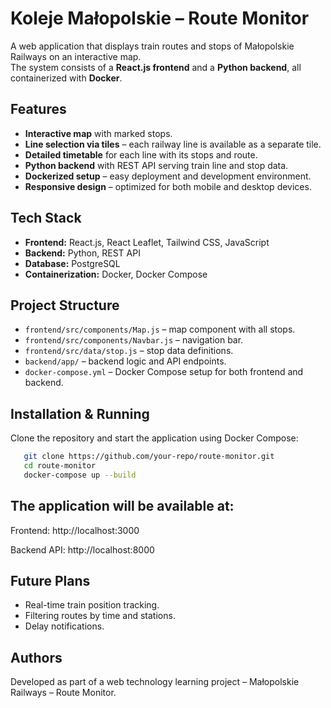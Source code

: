 # Koleje Małopolskie – Route Monitor

A web application that displays train routes and stops of Małopolskie Railways on an interactive map.  
The system consists of a **React.js frontend** and a **Python backend**, all containerized with **Docker**.

## Features

- **Interactive map** with marked stops.
- **Line selection via tiles** – each railway line is available as a separate tile.
- **Detailed timetable** for each line with its stops and route.
- **Python backend** with REST API serving train line and stop data.
- **Dockerized setup** – easy deployment and development environment.
- **Responsive design** – optimized for both mobile and desktop devices.

## Tech Stack

- **Frontend:** React.js, React Leaflet, Tailwind CSS, JavaScript
- **Backend:** Python, REST API
- **Database:** PostgreSQL
- **Containerization:** Docker, Docker Compose

## Project Structure

- `frontend/src/components/Map.js` – map component with all stops.
- `frontend/src/components/Navbar.js` – navigation bar.
- `frontend/src/data/stop.js` – stop data definitions.
- `backend/app/` – backend logic and API endpoints.
- `docker-compose.yml` – Docker Compose setup for both frontend and backend.

## Installation & Running

Clone the repository and start the application using Docker Compose:

```bash
   git clone https://github.com/your-repo/route-monitor.git
   cd route-monitor
   docker-compose up --build
```

## The application will be available at:

Frontend: http://localhost:3000

Backend API: http://localhost:8000


## Future Plans
- Real-time train position tracking.
- Filtering routes by time and stations.
- Delay notifications.

## Authors
Developed as part of a web technology learning project – Małopolskie Railways – Route Monitor.

